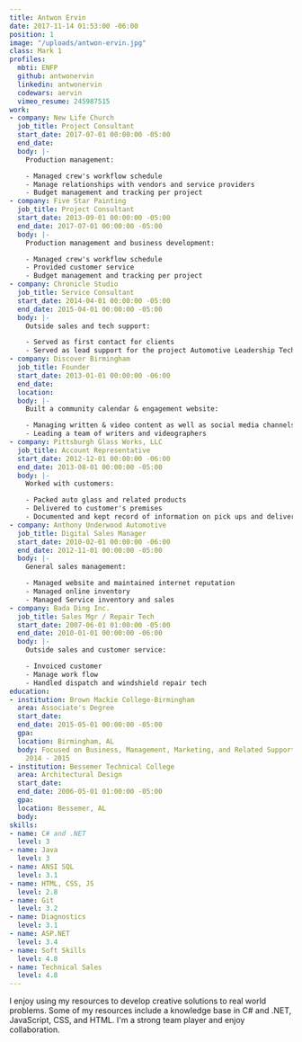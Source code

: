 ```yaml
---
title: Antwon Ervin
date: 2017-11-14 01:53:00 -06:00
position: 1
image: "/uploads/antwon-ervin.jpg"
class: Mark 1
profiles:
  mbti: ENFP
  github: antwonervin
  linkedin: antwonervin
  codewars: aervin
  vimeo_resume: 245987515
work:
- company: New Life Church
  job_title: Project Consultant
  start_date: 2017-07-01 00:00:00 -05:00
  end_date: 
  body: |-
    Production management:

    - Managed crew's workflow schedule
    - Manage relationships with vendors and service providers
    - Budget management and tracking per project
- company: Five Star Painting
  job_title: Project Consultant
  start_date: 2013-09-01 00:00:00 -05:00
  end_date: 2017-07-01 00:00:00 -05:00
  body: |-
    Production management and business development:

    - Managed crew's workflow schedule
    - Provided customer service
    - Budget management and tracking per project
- company: Chronicle Studio
  job_title: Service Consultant
  start_date: 2014-04-01 00:00:00 -05:00
  end_date: 2015-04-01 00:00:00 -05:00
  body: |-
    Outside sales and tech support:

    - Served as first contact for clients
    - Served as lead support for the project Automotive Leadership Technology
- company: Discover Birmingham
  job_title: Founder
  start_date: 2013-01-01 00:00:00 -06:00
  end_date: 
  location: 
  body: |-
    Built a community calendar & engagement website:

    - Managing written & video content as well as social media channels
    - Leading a team of writers and videographers
- company: Pittsburgh Glass Works, LLC
  job_title: Account Representative
  start_date: 2012-12-01 00:00:00 -06:00
  end_date: 2013-08-01 00:00:00 -05:00
  body: |-
    Worked with customers:

    - Packed auto glass and related products
    - Delivered to customer's premises
    - Documented and kept record of information on pick ups and deliveries, automobile mileage, fuel costs, and any problems encountered
- company: Anthony Underwood Automotive
  job_title: Digital Sales Manager
  start_date: 2010-02-01 00:00:00 -06:00
  end_date: 2012-11-01 00:00:00 -05:00
  body: |-
    General sales management:

    - Managed website and maintained internet reputation
    - Managed online inventory
    - Managed Service inventory and sales
- company: Bada Ding Inc.
  job_title: Sales Mgr / Repair Tech
  start_date: 2007-06-01 01:00:00 -05:00
  end_date: 2010-01-01 00:00:00 -06:00
  body: |-
    Outside sales and customer service:

    - Invoiced customer
    - Manage work flow
    - Handled dispatch and windshield repair tech
education:
- institution: Brown Mackie College-Birmingham
  area: Associate's Degree
  start_date: 
  end_date: 2015-05-01 00:00:00 -05:00
  gpa: 
  location: Birmingham, AL
  body: Focused on Business, Management, Marketing, and Related Support Services,
    2014 - 2015
- institution: Bessemer Technical College
  area: Architectural Design
  start_date: 
  end_date: 2006-05-01 01:00:00 -05:00
  gpa: 
  location: Bessemer, AL
  body: 
skills:
- name: C# and .NET
  level: 3
- name: Java
  level: 3
- name: ANSI SQL
  level: 3.1
- name: HTML, CSS, JS
  level: 2.8
- name: Git
  level: 3.2
- name: Diagnostics
  level: 3.1
- name: ASP.NET
  level: 3.4
- name: Soft Skills
  level: 4.8
- name: Technical Sales
  level: 4.8
---
```


I enjoy using my resources to develop creative solutions to real world problems. Some of my resources include a knowledge base in C# and .NET, JavaScript, CSS, and HTML. I'm a strong team player and enjoy collaboration.